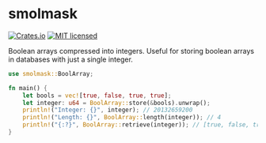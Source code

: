 # smolmask

[![Crates.io][crates-badge]][crates-url]
[![MIT licensed][mit-badge]][mit-url]

[crates-badge]: https://img.shields.io/crates/v/smolmask.svg
[crates-url]: https://crates.io/crates/smolmask
[mit-badge]: https://img.shields.io/badge/license-mit-blue.svg
[mit-url]: https://github.com/drbh/smolmask/blob/master/LICENSE

Boolean arrays compressed into integers. Useful for storing boolean arrays in databases with just a single integer.

```rust
use smolmask::BoolArray;

fn main() {
    let bools = vec![true, false, true, true];
    let integer: u64 = BoolArray::store(&bools).unwrap();
    println!("Integer: {}", integer); // 20132659200
    println!("Length: {}", BoolArray::length(integer)); // 4
    println!("{:?}", BoolArray::retrieve(integer)); // [true, false, true, true]
}
```
